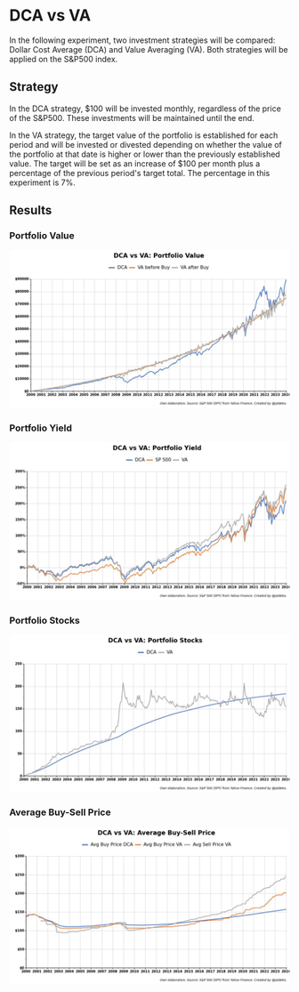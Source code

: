 # DCA vs VA
In the following experiment, two investment strategies will be compared: Dollar Cost Average (DCA) and Value Averaging (VA). Both strategies will be applied on the S&P500 index.

## Strategy
In the DCA strategy, $100 will be invested monthly, regardless of the price of the S&P500. These investments will be maintained until the end.

In the VA strategy, the target value of the portfolio is established for each period and will be invested or divested depending on whether the value of the portfolio at that date is higher or lower than the previously established value. The target will be set as an increase of $100 per month plus a percentage of the previous period's target total. The percentage in this experiment is 7%.

## Results
### Portfolio Value
![DCA vs VA: Portfolio Value](https://github.com/Jaldekoa/DCA-vs-VA/blob/main/img/DCA%20vs%20VA%20-%20Portfolio%20Value.jpg)

### Portfolio Yield
![DCA vs VA: Portfolio Yield](https://github.com/Jaldekoa/DCA-vs-VA/blob/main/img/DCA%20vs%20VA%20-%20Yield.jpg)

### Portfolio Stocks
![DCA vs VA: Portfolio Stocks](https://github.com/Jaldekoa/DCA-vs-VA/blob/main/img/DCA%20vs%20VA%20-%20Portfolio%20Stocks.jpg)

### Average Buy-Sell Price
![DCA vs VA: Average Buy-Sell Price](https://github.com/Jaldekoa/DCA-vs-VA/blob/main/img/DCA%20vs%20VA%20-%20Average%20Buy-Sell%20Price.jpg)

